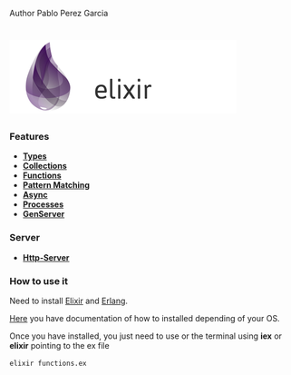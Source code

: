 Author  Pablo Perez Garcia

# ![My image](img/elixir.png)

### Features

* **[Types](features/lib/basics.ex)**
* **[Collections](features/lib/collections.ex)**
* **[Functions](features/lib/functions.ex)**
* **[Pattern Matching](features/lib/pattern_matching.ex)**
* **[Async](features/lib/async.ex)**
* **[Processes](features/lib/actors.ex)**
* **[GenServer](features/lib/my_gen_server.ex)**

### Server

* **[Http-Server](http_server/README.md)**

### How to use it

Need to install [Elixir](https://elixir-lang.org) and [Erlang](https://www.erlang.org).

[Here](https://elixir-lang.org/install.html#distributions) you have documentation of how to installed depending of your OS.

Once you have installed, you just need to use or the terminal using **iex** or **elixir** pointing to the ex file

```
elixir functions.ex
```
